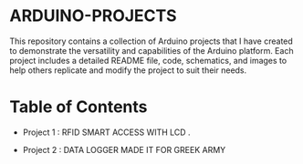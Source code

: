 # ARDUINO-PROJECTS


This repository contains a collection of Arduino projects that I have created to demonstrate the versatility and capabilities of the Arduino platform. Each project includes a detailed README file, code, schematics, and images to help others replicate and modify the project to suit their needs.

# Table of Contents

- Project 1 : RFID SMART ACCESS WITH LCD .<br>

- Project 2 : DATA LOGGER MADE IT FOR GREEK ARMY 

